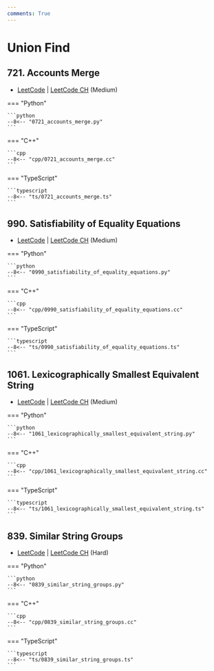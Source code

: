 ```yaml
---
comments: True
---
```


# Union Find

## 721. Accounts Merge

-  [LeetCode](https://leetcode.com/problems/accounts-merge/) | [LeetCode CH](https://leetcode.cn/problems/accounts-merge/) (Medium)

=== "Python"

    ```python
    --8<-- "0721_accounts_merge.py"
    ```

=== "C++"

    ```cpp
    --8<-- "cpp/0721_accounts_merge.cc"
    ```

=== "TypeScript"

    ```typescript
    --8<-- "ts/0721_accounts_merge.ts"
    ```

## 990. Satisfiability of Equality Equations

-  [LeetCode](https://leetcode.com/problems/satisfiability-of-equality-equations/) | [LeetCode CH](https://leetcode.cn/problems/satisfiability-of-equality-equations/) (Medium)

=== "Python"

    ```python
    --8<-- "0990_satisfiability_of_equality_equations.py"
    ```

=== "C++"

    ```cpp
    --8<-- "cpp/0990_satisfiability_of_equality_equations.cc"
    ```

=== "TypeScript"

    ```typescript
    --8<-- "ts/0990_satisfiability_of_equality_equations.ts"
    ```

## 1061. Lexicographically Smallest Equivalent String

-  [LeetCode](https://leetcode.com/problems/lexicographically-smallest-equivalent-string/) | [LeetCode CH](https://leetcode.cn/problems/lexicographically-smallest-equivalent-string/) (Medium)

=== "Python"

    ```python
    --8<-- "1061_lexicographically_smallest_equivalent_string.py"
    ```

=== "C++"

    ```cpp
    --8<-- "cpp/1061_lexicographically_smallest_equivalent_string.cc"
    ```

=== "TypeScript"

    ```typescript
    --8<-- "ts/1061_lexicographically_smallest_equivalent_string.ts"
    ```

## 839. Similar String Groups

-  [LeetCode](https://leetcode.com/problems/similar-string-groups/) | [LeetCode CH](https://leetcode.cn/problems/similar-string-groups/) (Hard)

=== "Python"

    ```python
    --8<-- "0839_similar_string_groups.py"
    ```

=== "C++"

    ```cpp
    --8<-- "cpp/0839_similar_string_groups.cc"
    ```

=== "TypeScript"

    ```typescript
    --8<-- "ts/0839_similar_string_groups.ts"
    ```
